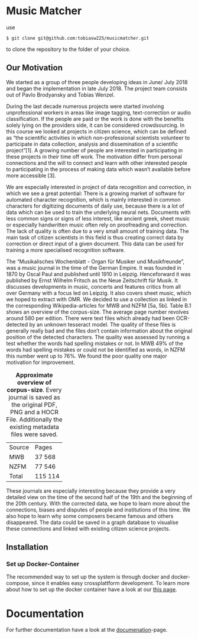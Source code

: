 # Music Matcher


use 

	$ git clone git@github.com:tobiasw225/musicmatcher.git
to clone the repository to the folder of your choice.	

## Our Motivation
We started as a group of three people developing ideas in June/ July 2018 and began the implementation in late July 2018. The project team consists out of Pavlo Brodyansky and Tobias Wenzel. 

During the last decade numerous projects were started involving unprofessional workers in areas like image tagging, text-correction or audio classification. If the people are paid or the work is done with the benefits solely lying on the providers side, it can be considered crowdsourcing. In this course we looked at projects in citizen science, which can be defined as “the scientific activities in which non-professional scientists volunteer to participate in data collection, analysis and dissemination of a scientific project”[1]. A growing number of people are interested in participating in these projects in their time off work. The motivation differ from personal connections and the will to connect and learn with other interested people to participating in the process of making data which wasn’t available before more accessible [3].

We are especially interested in project of data recognition and correction, in which we see a great potential: There is a growing market of software for automated character recognition, which is mainly interested in common characters for digitizing documents of daily use, because there is a lot of data which can be used to train the underlying neural nets. Documents with less common signs or signs of less interest, like ancient greek, sheet music or especially handwritten music often rely on proofreading and correction. 
The lack of quality is often due to a very small amount of training data. The main task of citizen scientists in this field is thus creating correct data by correction or direct input of a given document. This data can be used for training a more specialised recognition software. 



The “Musikalisches Wochenblatt - Organ für Musiker und Musikfreunde”, was a music journal in the time of the German Empire. It was founded in 1870 by Oscal Paul and published until 1910 in Leipzig. Henceforward it was published by Ernst Wilhelm Fritsch as the Neue Zeitschrift für Musik. It discusses developments in music, concerts and features critics from all over Germany with a focus led on Leipzig. It also covers sheet music, which we hoped to extract with OMR. We decided to use a collection as linked in the corresponding Wikipedia-articles for MWB and NZFM [5a, 5b]. Table B.1 shows an overview of the corpus-size. The average page number revolves around 580 per edition. 
There were text files which already had been OCR-detected by an unknown tesseract model. The quality of these files is generally really bad and the files don’t contain information about the original position of the detected characters. The quality was assessed by running a test whether the words had spelling mistakes or not. In MWB 49% of the words had spelling mistakes or could not be identified as words, in NZFM this number went up to 76%. We found the poor quality one major motivation for improvement.

<table style="width: 100%"> 
    <caption><b>Approximate overview of corpus-size</b>. Every journal is saved as the original PDF, PNG and a HOCR File. Additionally the existing metadata files were saved. </caption>
	<tr><td>Source</td><td>Pages</td></tr>
	<tr><td>MWB</td><td>37 568</td></tr>
	<tr><td>NZFM</td><td>77 546</td></tr>
		<tr><td>Total</td><td>115 114</td></tr>
</table>





These journals are especially interesting because they provide a very detailed view on the time of the second half of the 19th and the beginning of the 20th century. With the corrected data, we hope to learn more about the connections, biases and disputes of people and institutions of this time. We also hope to learn why some composers became famous and others disappeared. The data could be saved in a graph database to visualise these connections and linked with existing citizen science projects.





## Installation
### Set up Docker-Container

The recommended way to set up the system is through docker and docker-compose, since it enables easy crossplattform development. To learn more about how to set up the docker container have a look at our [this page](docker/readme.md).



# Documentation

For further documentation have a look at the [documenation](doku/readme.md)-page.
